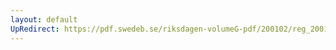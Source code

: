 ```yaml
---
layout: default
UpRedirect: https://pdf.swedeb.se/riksdagen-volumeG-pdf/200102/reg_200102/reg_200102_0574.pdf
---
```

